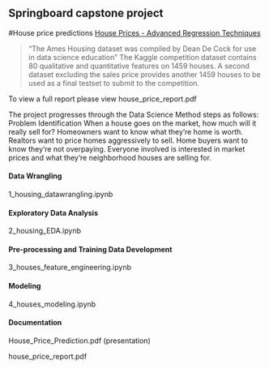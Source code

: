 
## Springboard capstone project
#House price predictions 
[House Prices - Advanced Regression Techniques](https://www.kaggle.com/c/house-prices-advanced-regression-techniques/overview/description)

> “The Ames Housing dataset was compiled by Dean De Cock for use in data science education”
The Kaggle competition dataset contains 80 qualitative and quantitative features on 1459 houses. A second dataset excluding the sales price provides another 1459 houses to be used as a final testset to submit to the competition.

To view a full report please view house_price_report.pdf

The project progresses through the Data Science Method steps as follows:
Problem Identification
    When a house goes on the market, how much will it really sell for?
    Homeowners want to know what they’re home is worth. Realtors want to price homes aggressively to sell. Home buyers want to know they’re not overpaying. Everyone involved is interested in market prices and what they’re neighborhood houses are selling for.

#### Data Wrangling
1_housing_datawrangling.ipynb

#### Exploratory Data Analysis
2_housing_EDA.ipynb

#### Pre-processing and Training Data Development
3_houses_feature_engineering.ipynb

#### Modeling
4_houses_modeling.ipynb
    
#### Documentation
House_Price_Prediction.pdf (presentation)

house_price_report.pdf
